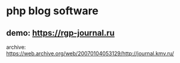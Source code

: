 # php blog software 

## demo: https://rgp-journal.ru

archive: https://web.archive.org/web/20070104053129/http://journal.kmv.ru/
